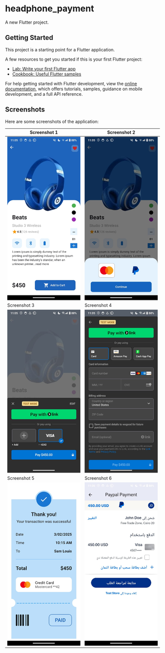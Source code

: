 # headphone_payment

A new Flutter project.

## Getting Started

This project is a starting point for a Flutter application.

A few resources to get you started if this is your first Flutter project:

- [Lab: Write your first Flutter app](https://docs.flutter.dev/get-started/codelab)
- [Cookbook: Useful Flutter samples](https://docs.flutter.dev/cookbook)

For help getting started with Flutter development, view the
[online documentation](https://docs.flutter.dev/), which offers tutorials,
samples, guidance on mobile development, and a full API reference.

## Screenshots

Here are some screenshots of the application:

| Screenshot 1 | Screenshot 2 |
|-------------|-------------|
| ![Screenshot 1](screenshots/home.jpeg) | ![Screenshot 2](screenshots/bottomSheet.jpeg) |
| Screenshot 3 | Screenshot 4 |
| ![Screenshot 3](screenshots/stripe.jpeg) | ![Screenshot 4](screenshots/addNew.jpeg) |
| Screenshot 5 | Screenshot 6 |
| ![Screenshot 5](screenshots/thanku.jpeg) | ![Screenshot 6](screenshots/paypal.jpeg) |
